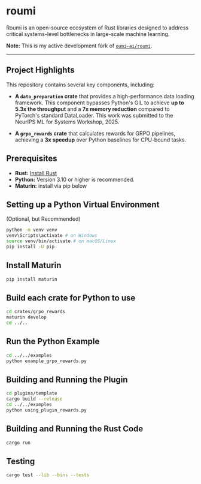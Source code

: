 # roumi
Roumi is an open-source ecosystem of Rust libraries designed to address critical systems-level bottlenecks in large-scale machine learning.

**Note:** This is my active development fork of [`oumi-ai/roumi`](https://github.com/oumi-ai/roumi). 

---

## Project Highlights
This repository contains several key components, including:

* **A `data_preparation` crate** that provides a high-performance data loading framework. This component bypasses Python's GIL to achieve **up to 5.3x the throughput** and a **7x memory reduction** compared to PyTorch's standard DataLoader. This work was submitted to the NeurIPS ML for Systems Workshop, 2025.

* **A `grpo_rewards` crate** that calculates rewards for GRPO pipelines, achieving a **3x speedup** over Python baselines for CPU-bound tasks.

## Prerequisites

- **Rust:** [Install Rust](https://www.rust-lang.org/tools/install)
- **Python:** Version 3.10 or higher is recommended.
- **Maturin:** install via pip below

## Setting up a Python Virtual Environment 

(Optional, but Recommended)

```bash
python -m venv venv
venv\Scripts\activate # on Windows
source venv/bin/activate # on macOS/Linux
pip install -U pip
```

## Install Maturin
```bash
pip install maturin
```

## Build each crate for Python to use
```bash
cd crates/grpo_rewards
maturin develop
cd ../..
```

## Run the Python Example
```bash
cd ../../examples
python example_grpo_rewards.py
```

## Building and Running the Plugin
```bash
cd plugins/template
cargo build --release
cd ../../examples
python using_plugin_rewards.py
```

## Building and Running the Rust Code
```bash
cargo run
```

## Testing
```bash
cargo test --lib --bins --tests
```




